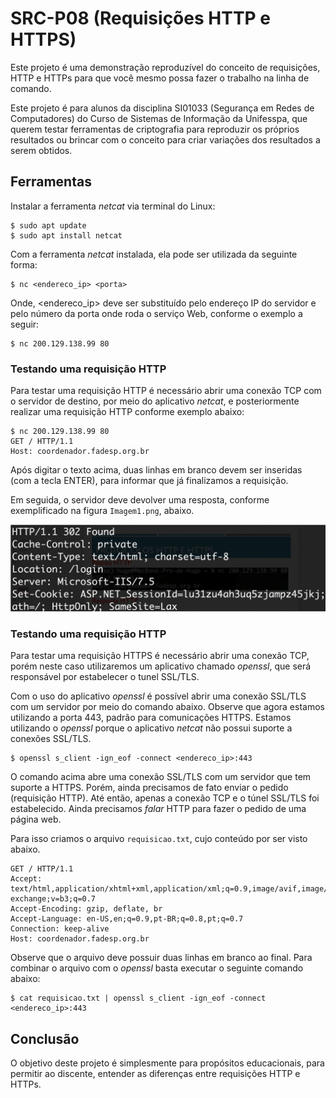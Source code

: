 # SRC-P08 (Requisições HTTP e HTTPS)

Este projeto é uma demonstração reproduzível do conceito de requisições,
HTTP e HTTPs para que você mesmo possa fazer o trabalho na linha de comando.

Este projeto é para alunos da disciplina SI01033 (Segurança em Redes de Computadores) 
do Curso de Sistemas de Informação da Unifesspa, que querem testar ferramentas 
de criptografia para  reproduzir os próprios resultados ou brincar com o conceito 
para criar variações dos resultados a serem obtidos.

## Ferramentas

Instalar a ferramenta *netcat* via terminal do Linux:

    $ sudo apt update
    $ sudo apt install netcat

Com a ferramenta *netcat* instalada, ela pode ser utilizada da seguinte forma:

    $ nc <endereco_ip> <porta>

Onde, <endereco_ip> deve ser substituído pelo endereço IP do servidor e <porta>
pelo número da porta onde roda o serviço Web, conforme o exemplo a seguir:

    $ nc 200.129.138.99 80  


### Testando uma requisição HTTP

Para testar uma requisição HTTP é necessário abrir uma conexão TCP com 
o servidor de destino, por meio do aplicativo *netcat*, e posteriormente
realizar uma requisição HTTP conforme exemplo abaixo:

    $ nc 200.129.138.99 80
    GET / HTTP/1.1
    Host: coordenador.fadesp.org.br

Após digitar o texto acima, duas linhas em branco devem ser inseridas 
(com a tecla ENTER), para informar que já finalizamos a requisição.

Em seguida, o servidor deve devolver uma resposta, conforme exemplificado
na figura `Imagem1.png`, abaixo.

![Imagem1](/Imagem1.png)

### Testando uma requisição HTTP

Para testar uma requisição HTTPS é necessário abrir uma conexão TCP, 
porém neste caso utilizaremos um aplicativo chamado *openssl*, que será
responsável por estabelecer o tunel SSL/TLS.

Com o uso do aplicativo *openssl* é possível abrir uma conexão SSL/TLS
com um servidor por meio do comando abaixo. Observe que agora estamos
utilizando a porta 443, padrão para comunicações HTTPS. Estamos utilizando 
o *openssl* porque o aplicativo *netcat* não possui suporte a conexões SSL/TLS.

    $ openssl s_client -ign_eof -connect <endereco_ip>:443

O comando acima abre uma conexão SSL/TLS com um servidor que tem suporte a HTTPS.
Porém, ainda precisamos de fato enviar o pedido (requisição HTTP). Até então, apenas
a conexão TCP e o túnel SSL/TLS foi estabelecido. Ainda precisamos *falar* HTTP para 
fazer o pedido de uma página web.

Para isso criamos o arquivo `requisicao.txt`, cujo conteúdo por ser visto abaixo.

    GET / HTTP/1.1
    Accept: text/html,application/xhtml+xml,application/xml;q=0.9,image/avif,image/webp,image/apng,*/*;q=0.8,application/signed-exchange;v=b3;q=0.7
    Accept-Encoding: gzip, deflate, br
    Accept-Language: en-US,en;q=0.9,pt-BR;q=0.8,pt;q=0.7
    Connection: keep-alive
    Host: coordenador.fadesp.org.br

Observe que o arquivo deve possuir duas linhas em branco ao final. Para combinar o arquivo com o *openssl*
basta executar o seguinte comando abaixo:

    $ cat requisicao.txt | openssl s_client -ign_eof -connect <endereco_ip>:443

## Conclusão

O objetivo deste projeto é simplesmente para propósitos educacionais, 
para permitir ao discente, entender as diferenças entre requisições HTTP e HTTPs.
